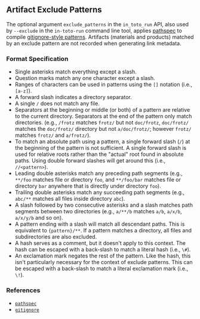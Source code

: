## Artifact Exclude Patterns

The optional argument `exclude_patterns` in the `in_toto_run` API, also used by
`--exclude` in the `in-toto-run` command line tool, applies
[pathspec](http://python-path-specification.readthedocs.io) to compile
[gitignore-style patterns](https://git-scm.com/docs/gitignore). Artifacts
(materials and products) matched by an exclude pattern are not recorded when
generating link metadata.

### Format Specification

- Single asterisks match everything except a slash.
- Question marks match any one character except a slash.
- Ranges of characters can be used in patterns using the `[]` notation (i.e.,
  `[a-z]`).
- A forward slash indicates a directory separator.
- A single `/` does not match any file.
- Separators at the beginning or middle (or both) of a pattern are relative to
  the current directory. Separators at the end of the pattern only match
  directories. (e.g., `/frotz` matches `frotz/` but not `doc/frotz`,
  `doc/frotz/` matches the `doc/frotz/` directory but not `a/doc/frotz/`;
  however `frotz/` matches `frotz/` and `a/frotz/`).
- To match an absolute path using a pattern, a single forward slash (`/`) at the
  beginning of the pattern is not sufficient. A single forward slash is used for
  relative roots rather than the "actual" root found in absolute paths. Using
  double forward slashes will get around this (i.e., `//<pattern>`).
- Leading double asterisks match any preceding path segments (e.g., `**/foo`
  matches file or directory `foo`, and `**/foo/bar` matches file or directory
  `bar` anywhere that is directly under directory `foo`).
- Trailing double asterisks match any succeeding path segments (e.g., `abc/**`
  matches all files inside directory `abc`).
- A slash followed by two consecutive asterisks and a slash matches path
  segments between two directories (e.g., `a/**/b` matches `a/b`, `a/x/b`,
  `a/x/y/b` and so on).
- A pattern ending with a slash will match all descendant paths. This is
  equivalent to `{pattern}/**`. If a pattern matches a directory, all files and
  subdirectories are also excluded.
- A hash serves as a comment, but it doesn't apply to this context. The hash can
  be escaped with a back-slash to match a literal hash (i.e., `\#`).
- An exclamation mark negates the rest of the pattern. Like the hash, this isn't
  particularly necessary for the context of exclude patterns. This can be
  escaped with a back-slash to match a literal exclamation mark (i.e., `\!`).

### References

- [`pathspec`](http://python-path-specification.readthedocs.io/)
- [`gitignore`](https://git-scm.com/docs/gitignore)
